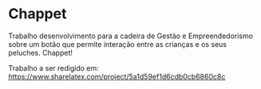 # Chappet
Trabalho desenvolvimento para a cadeira de Gestão e Empreendedorismo sobre um botão que permite interação entre as crianças e os seus peluches. Chappet!

Trabalho a ser redigido em: https://www.sharelatex.com/project/5a1d59ef1d6cdb0cb6860c8c

